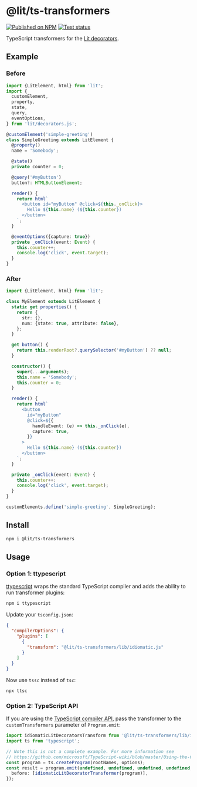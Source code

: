 # @lit/ts-transformers

[npm-img]: https://img.shields.io/npm/v/@lit/ts-transformers
[npm-href]: https://www.npmjs.com/package/@lit/ts-transformers
[test-img]: https://github.com/lit/lit/workflows/Tests/badge.svg?branch=master
[test-href]: https://github.com/lit/lit/actions?query=workflow%3ATests+branch%3Amaster+event%3Apush

[![Published on NPM][npm-img]][npm-href]
[![Test status][test-img]][test-href]

TypeScript transformers for the [Lit decorators](https://lit.dev/docs/components/decorators/).

## Example

### Before

```ts
import {LitElement, html} from 'lit';
import {
  customElement,
  property,
  state,
  query,
  eventOptions,
} from 'lit/decorators.js';

@customElement('simple-greeting')
class SimpleGreeting extends LitElement {
  @property()
  name = 'Somebody';

  @state()
  private counter = 0;

  @query('#myButton')
  button?: HTMLButtonElement;

  render() {
    return html`
      <button id="myButton" @click=${this._onClick}>
        Hello ${this.name} (${this.counter})
      </button>
    `;
  }

  @eventOptions({capture: true})
  private _onClick(event: Event) {
    this.counter++;
    console.log('click', event.target);
  }
}
```

### After

```ts
import {LitElement, html} from 'lit';

class MyElement extends LitElement {
  static get properties() {
    return {
      str: {},
      num: {state: true, attribute: false},
    };
  }

  get button() {
    return this.renderRoot?.querySelector('#myButton') ?? null;
  }

  constructor() {
    super(...arguments);
    this.name = 'Somebody';
    this.counter = 0;
  }

  render() {
    return html`
      <button
        id="myButton"
        @click=${{
          handleEvent: (e) => this._onClick(e),
          capture: true,
        }}
      >
        Hello ${this.name} (${this.counter})
      </button>
    `;
  }

  private _onClick(event: Event) {
    this.counter++;
    console.log('click', event.target);
  }
}

customElements.define('simple-greeting', SimpleGreeting);
```

## Install

```sh
npm i @lit/ts-transformers
```

## Usage

### Option 1: ttypescript

[ttypescript](https://github.com/cevek/ttypescript) wraps the standard
TypeScript compiler and adds the ability to run transformer plugins:

```sh
npm i ttypescript
```

Update your `tsconfig.json`:

```json
{
  "compilerOptions": {
    "plugins": [
      {
        "transform": "@lit/ts-transformers/lib/idiomatic.js"
      }
    ]
  }
}
```

Now use `tssc` instead of `tsc`:

```sh
npx ttsc
```

### Option 2: TypeScript API

If you are using the [TypeScript compiler
API](https://github.com/microsoft/TypeScript-wiki/blob/master/Using-the-Compiler-API.md),
pass the transformer to the `customTransformers` parameter of `Program.emit`:

```ts
import idiomaticLitDecoratorsTransform from '@lit/ts-transformers/lib/idiomatic.js';
import ts from 'typescript';

// Note this is not a complete example. For more information see
// https://github.com/microsoft/TypeScript-wiki/blob/master/Using-the-Compiler-API.md
const program = ts.createProgram(rootNames, options);
const result = program.emit(undefined, undefined, undefined, undefined, {
  before: [idiomaticLitDecoratorTransformer(program)],
});
```
